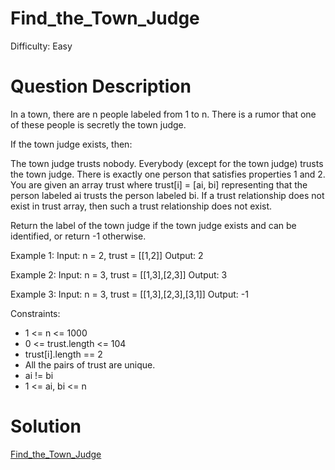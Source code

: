 
# Find_the_Town_Judge

Difficulty: Easy

# Question Description

In a town, there are n people labeled from 1 to n. There is a rumor that one of these people is secretly the town judge.

If the town judge exists, then:

The town judge trusts nobody.
Everybody (except for the town judge) trusts the town judge.
There is exactly one person that satisfies properties 1 and 2.
You are given an array trust where trust[i] = [ai, bi] representing that the person labeled ai trusts the person labeled bi. If a trust relationship does not exist in trust array, then such a trust relationship does not exist.

Return the label of the town judge if the town judge exists and can be identified, or return -1 otherwise.

Example 1:
Input: n = 2, trust = [[1,2]]
Output: 2

Example 2:
Input: n = 3, trust = [[1,3],[2,3]]
Output: 3

Example 3:
Input: n = 3, trust = [[1,3],[2,3],[3,1]]
Output: -1

Constraints:

- 1 <= n <= 1000
- 0 <= trust.length <= 104
- trust[i].length == 2
- All the pairs of trust are unique.
- ai != bi
- 1 <= ai, bi <= n

# Solution

[Find_the_Town_Judge]([997]Find_the_Town_Judge.py)

    